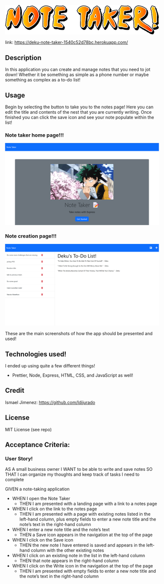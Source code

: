 ![NOTE TAKER!](public\assets\imgs\logo.png)

link: https://deku-note-taker-1540c52d78bc.herokuapp.com/

## Description

In this application you can create and manage notes that you need to jot down!
Whether it be something as simple as a phone number or maybe something as complex as a to-do list!

## Usage

Begin by selecting the button to take you to the notes page! Here you can edit the title and contents
of the nest that you are currently writing. Once finished you can click the save icon and see your note
populate within the list!

### Note taker home page!!!

![Home page for note taker](public\assets\imgs\notetakerhomepage.png)

### Note creation page!!!

![Note creation and management page](public\assets\imgs\dekustodo.png)

These are the main screenshots of how the app should be presented and used!

## Technologies used!

I ended up using quite a few different things!

- Prettier, Node, Express, HTML, CSS, and JavaScript as well!

## Credit

Ismael Jimenez: https://github.com/Idjjurado

## License

MIT License (see repo)

## Acceptance Criteria:

### User Story!

AS A small business owner
I WANT to be able to write and save notes
SO THAT I can organize my thoughts and keep track of tasks I need to complete

GIVEN a note-taking application

- WHEN I open the Note Taker
  - THEN I am presented with a landing page with a link to a notes page
- WHEN I click on the link to the notes page
  - THEN I am presented with a page with existing notes listed in the left-hand column, plus empty fields to enter a new note title and the note’s text in the right-hand column
- WHEN I enter a new note title and the note’s text
  - THEN a Save icon appears in the navigation at the top of the page
- WHEN I click on the Save icon
  - THEN the new note I have entered is saved and appears in the left-hand column with the other existing notes
- WHEN I click on an existing note in the list in the left-hand column
  - THEN that note appears in the right-hand column
- WHEN I click on the Write icon in the navigation at the top of the page
  - THEN I am presented with empty fields to enter a new note title and the note’s text in the right-hand column
